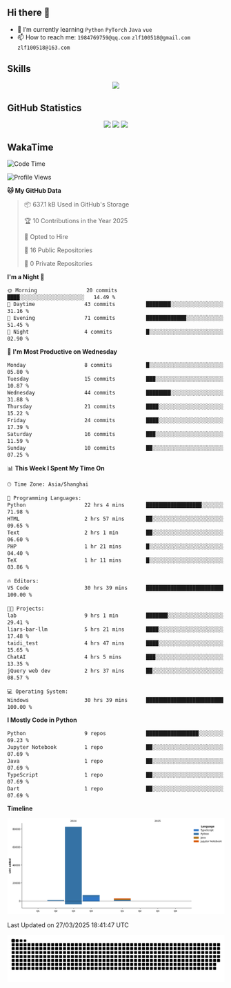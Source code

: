 ## Hi there 👋

- 🌱 I’m currently learning `Python` `PyTorch` `Java` `vue`
- 📫 How to reach me: `1984769759@qq.com` `zlf100518@gmail.com` `zlf100518@163.com`

## Skills
<div align="center"> <img src="https://skillicons.dev/icons?i=python,linux,git,github,html,css,js,ts" /> </div>

## GitHub Statistics

<div align="center">
  <img src="https://github-readme-stats.vercel.app/api?username=CloudSwordSage&show_icons=true&theme=tokyonight" />
  <img src="https://github-readme-stats.vercel.app/api/top-langs/?username=CloudSwordSage&show_icons=true&theme=tokyonight" />
  <img src="https://github-readme-activity-graph.vercel.app/graph?username=CloudSwordSage&theme=xcode" />
</div>

## WakaTime

<!--START_SECTION:waka-->
![Code Time](http://img.shields.io/badge/Code%20Time-619%20hrs%2015%20mins-blue)

![Profile Views](http://img.shields.io/badge/Profile%20Views-0-blue)

**🐱 My GitHub Data** 

> 📦 637.1 kB Used in GitHub's Storage 
 > 
> 🏆 10 Contributions in the Year 2025
 > 
> 💼 Opted to Hire
 > 
> 📜 16 Public Repositories 
 > 
> 🔑 0 Private Repositories 
 > 
**I'm a Night 🦉** 

```text
🌞 Morning                20 commits          ████░░░░░░░░░░░░░░░░░░░░░   14.49 % 
🌆 Daytime                43 commits          ████████░░░░░░░░░░░░░░░░░   31.16 % 
🌃 Evening                71 commits          █████████████░░░░░░░░░░░░   51.45 % 
🌙 Night                  4 commits           █░░░░░░░░░░░░░░░░░░░░░░░░   02.90 % 
```
📅 **I'm Most Productive on Wednesday** 

```text
Monday                   8 commits           █░░░░░░░░░░░░░░░░░░░░░░░░   05.80 % 
Tuesday                  15 commits          ███░░░░░░░░░░░░░░░░░░░░░░   10.87 % 
Wednesday                44 commits          ████████░░░░░░░░░░░░░░░░░   31.88 % 
Thursday                 21 commits          ████░░░░░░░░░░░░░░░░░░░░░   15.22 % 
Friday                   24 commits          ████░░░░░░░░░░░░░░░░░░░░░   17.39 % 
Saturday                 16 commits          ███░░░░░░░░░░░░░░░░░░░░░░   11.59 % 
Sunday                   10 commits          ██░░░░░░░░░░░░░░░░░░░░░░░   07.25 % 
```


📊 **This Week I Spent My Time On** 

```text
🕑︎ Time Zone: Asia/Shanghai

💬 Programming Languages: 
Python                   22 hrs 4 mins       ██████████████████░░░░░░░   71.98 % 
HTML                     2 hrs 57 mins       ██░░░░░░░░░░░░░░░░░░░░░░░   09.65 % 
Text                     2 hrs 1 min         ██░░░░░░░░░░░░░░░░░░░░░░░   06.60 % 
PHP                      1 hr 21 mins        █░░░░░░░░░░░░░░░░░░░░░░░░   04.40 % 
TeX                      1 hr 11 mins        █░░░░░░░░░░░░░░░░░░░░░░░░   03.86 % 

🔥 Editors: 
VS Code                  30 hrs 39 mins      █████████████████████████   100.00 % 

🐱‍💻 Projects: 
lab                      9 hrs 1 min         ███████░░░░░░░░░░░░░░░░░░   29.41 % 
liars-bar-llm            5 hrs 21 mins       ████░░░░░░░░░░░░░░░░░░░░░   17.48 % 
taidi_test               4 hrs 47 mins       ████░░░░░░░░░░░░░░░░░░░░░   15.65 % 
ChatAI                   4 hrs 5 mins        ███░░░░░░░░░░░░░░░░░░░░░░   13.35 % 
jQuery web dev           2 hrs 37 mins       ██░░░░░░░░░░░░░░░░░░░░░░░   08.57 % 

💻 Operating System: 
Windows                  30 hrs 39 mins      █████████████████████████   100.00 % 
```

**I Mostly Code in Python** 

```text
Python                   9 repos             █████████████████░░░░░░░░   69.23 % 
Jupyter Notebook         1 repo              ██░░░░░░░░░░░░░░░░░░░░░░░   07.69 % 
Java                     1 repo              ██░░░░░░░░░░░░░░░░░░░░░░░   07.69 % 
TypeScript               1 repo              ██░░░░░░░░░░░░░░░░░░░░░░░   07.69 % 
Dart                     1 repo              ██░░░░░░░░░░░░░░░░░░░░░░░   07.69 % 
```



**Timeline**

![Lines of Code chart](https://raw.githubusercontent.com/CloudSwordSage/CloudSwordSage/main/assets/bar_graph.png)


 Last Updated on 27/03/2025 18:41:47 UTC
<!--END_SECTION:waka-->

<div align="center"><img src="./assets/github-snake-dark.svg" /></div>
